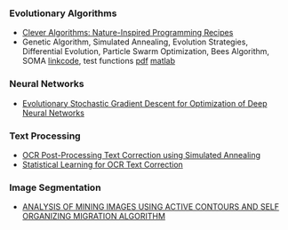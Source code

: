 ### Evolutionary Algorithms
- [Clever Algorithms: Nature-Inspired Programming Recipes](http://www.cleveralgorithms.com/nature-inspired/index.html)
- Genetic Algorithm, Simulated Annealing, Evolution Strategies, Differential Evolution, Particle Swarm Optimization, Bees Algorithm, SOMA [link](https://zelinkaivan65.wixsite.com/somaalgorithm/codes)[code](https://www.dropbox.com/sh/u3cpa39t9yh5fsf/AAB6EarzZ1NTl6iRGoyxAeB7a?dl=0&preview=SOMA_python.zip), test functions [pdf](http://dataanalysis.vsb.cz/data/Vyuka/BIA/) [matlab](https://www.dropbox.com/sh/u3cpa39t9yh5fsf/AAB6EarzZ1NTl6iRGoyxAeB7a?dl=0&preview=SOMAMatlabV2.zip)

### Neural Networks
- [Evolutionary Stochastic Gradient Descent for
Optimization of Deep Neural Networks](https://arxiv.org/pdf/1810.06773.pdf)

### Text Processing
- [OCR Post-Processing Text Correction using Simulated Annealing](http://aclweb.org/anthology/U17-1015)
- [Statistical Learning for OCR Text Correction](https://arxiv.org/pdf/1611.06950.pdf)

### Image Segmentation
- [ANALYSIS OF MINING IMAGES USING ACTIVE CONTOURS AND SELF ORGANIZING MIGRATION ALGORITHM](googledrive/sharedwithme/dnq)

